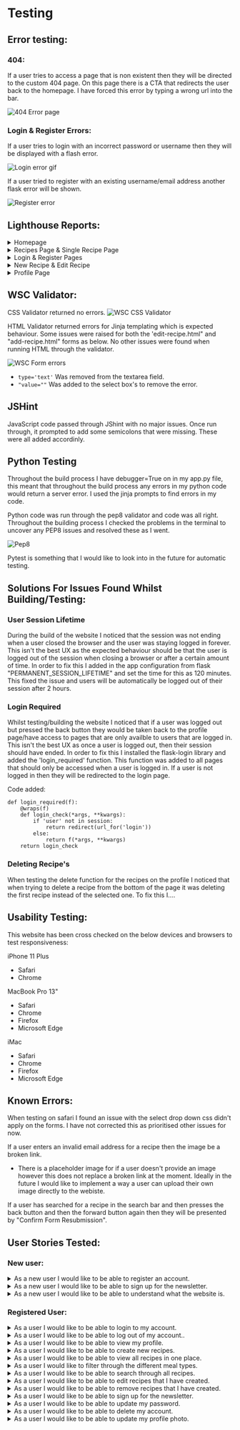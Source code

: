 # Testing

## Error testing:

### 404: 

If a user tries to access a page that is non existent then they will be directed to the custom 404 page. On this page there is a CTA that redirects the user back to the homepage. I have forced this error by typing a wrong url into the bar. 

![404 Error page](/docs/testing/errors/404-error-page.gif)

### Login & Register Errors: 

If a user tries to login with an incorrect password or username then they will be displayed with a flash error.

![Login error gif](/docs/testing/errors/login-error.gif) 

If a user tried to register with an existing username/email address another flask error will be shown.

![Register error](/docs/testing/errors/register-error.gif) 

## Lighthouse Reports:

<details><summary>Homepage</summary>

![Homepage lighthouse report](/docs/testing/lighthouse-reports/homepage-lighthouse-report.png)

</details>

<details><summary>Recipes Page & Single Recipe Page</summary>

![Recipes page lighthouse report](/docs/testing/lighthouse-reports/recipes-lighthouse-report.png)
![Recipe page lighthouse report](/docs/testing/lighthouse-reports/recipe-page-lighthouse-report.png)


</details>

<details><summary>Login & Register Pages</summary>

![Login lighthouse report](/docs/testing/lighthouse-reports/login-lighthouse-report.png)
![Register lighthouse report](/docs/testing/lighthouse-reports/register-lighthouse-report.png)

</details>

<details><summary>New Recipe & Edit Recipe</summary>

![New Recipe lighthouse report](/docs/testing/lighthouse-reports/add-recipe-lighthouse-report.png)
![Edit Recipe lighthouse report](/docs/testing/lighthouse-reports/edit-recipe-lighthouse-report.png)

</details>

<details><summary>Profile Page</summary>

![Profile lighthouse report](/docs/testing/lighthouse-reports/profile-lighthouse-report.png)

</details>


## WSC Validator:

CSS Validator returned no errors.
![WSC CSS Validator](/docs/testing/eating-vegan-wsc-css-validator.jpg)

HTML Validator returned errors for Jinja templating which is expected behaviour. Some issues were raised for both the 'edit-recipe.html" and "add-recipe.html" forms as below. No other issues were found when running HTML through the validator.

![WSC Form errors](/docs/testing/eating-vegan-wsc-html-validator-issues.jpg)

- ```type='text'``` Was removed from the textarea field. 
- ```"value=""``` Was added to the select box's to remove the error.

## JSHint

JavaScript code passed through JShint with no major issues. Once run through, it prompted to add some semicolons that were missing. These were all added accordinly.

## Python Testing

Throughout the build process I have debugger=True on in my app.py file, this meant that throughout the build process any errors in my python code would return a server error. I used the jinja prompts to find errors in my code. 

Python code was run through the pep8 validator and code was all right. 
Throughout the building process I checked the problems in the terminal to uncover any PEP8 issues and resolved these as I went. 

![Pep8](/docs/testing/pep8-python-code-check.png)

Pytest is something that I would like to look into in the future for automatic testing. 

## Solutions For Issues Found Whilst Building/Testing:

### User Session Lifetime

During the build of the website I noticed that the session was not ending when a user closed the browser and the user was staying logged in forever. This isn't the best UX as the expected behaviour should be that the user is logged out of the session when closing a browser or after a certain amount of time. In order to fix this I added in the app configuration from flask "PERMANENT_SESSION_LIFETIME" and set the time for this as 120 minutes. This fixed the issue and users will be automatically be logged out of their session after 2 hours. 

### Login Required

Whilst testing/building the website I noticed that if a user was logged out but pressed the back button they would be taken back to the profile page/have access to pages that are only availble to users that are logged in. This isn't the best UX as once a user is logged out, then their session should have ended. In order to fix this I installed the flask-login library and added the 'login_required' function. This function was added to all pages that should only be accessed when a user is logged in. If a user is not logged in then they will be redirected to the login page. 

Code added:
```
def login_required(f):
    @wraps(f)
    def login_check(*args, **kwargs):
        if 'user' not in session:
            return redirect(url_for('login'))
        else:
            return f(*args, **kwargs)
    return login_check
```

### Deleting Recipe's

When testing the delete function for the recipes on the profile I noticed that when trying to delete a recipe from the bottom of the page it was deleting the first recipe instead of the selected one. To fix this I....

## Usability Testing:

This website has been cross checked on the below devices and browsers to test responsiveness:

iPhone 11 Plus
- Safari
- Chrome

MacBook Pro 13"
 - Safari
 - Chrome
 - Firefox
 - Microsoft Edge

iMac
 - Safari
 - Chrome
 - Firefox
 - Microsoft Edge


## Known Errors: 

When testing on safari I found an issue with the select drop down css didn't apply on the forms. I have not corrected this as prioritised other issues for now. 

If a user enters an invalid email address for a recipe then the image be a broken link.
  - There is a placeholder image for if a user doesn't provide an image however this does not replace a broken link at the moment. Ideally in the future I would like to implement a way a user can upload their own image directly to the webiste.

If a user has searched for a recipe in the search bar and then presses the back button and then the forward button again then they will be presented by "Confirm Form Resubmission". 

## User Stories Tested:

### New user:

<details><summary>As a new user I would like to be able to register an account.</summary>

![Register Account](/docs/testing/user-story-gifs/register-account.gif)

</details>

<details><summary>As a new user I would like to be able to sign up for the newsletter.</summary>

Add GIF

</details>

<details><summary>As a new user I would like to be able to understand what the website is.</summary>

Add GIF

</details>


### Registered User:

<details><summary>As a user I would like to be able to login to my account.</summary>

![Login gif](/docs/testing/user-story-gifs/login-testing.gif)

</details>


<details><summary>As a user I would like to be able to log out of my account..</summary>

![Logout](/docs/testing/user-story-gifs/logout.gif) 

</details>

<details><summary>As a user I would like to be able to view my profile.</summary>

![View Profile](/docs/testing/user-story-gifs/profile.gif) 

</details>

<details><summary>As a user I would like to be able to create new recipes.</summary>

ADD GIF

</details>

<details><summary>As a user I would like to be able to view all recipes in one place.</summary>

![View recipes](/docs/testing/user-story-gifs/view-all-recipes.gif)

</details>

<details><summary>As a user I would like to filter through the different meal types.</summary>

![Filter recipes](/docs/testing/user-story-gifs/filter-recipes.gif)

</details>

<details><summary>As a user I would like to be able to search through all recipes.</summary>

![Search Recipe](/docs/testing/user-story-gifs/search.gif)

</details>

<details><summary>As a user I would like to be able to edit recipes that I have created.</summary>

![Edit Recipe](/docs/testing/user-story-gifs/edit-recipe.gif)

#### Changes reflected on recipes page and single recipe page.

![Edit recipe recipe page](/docs/testing/user-story-gifs/edit-recipe-more.gif)

</details>

<details><summary>As a user I would like to be able to remove recipes that I have created.</summary>

ADD GIF WHEN ISSUE FIXED 

</details>

<details><summary>As a user I would like to be able to sign up for the newsletter.</summary>

ADD GIF

</details>

<details><summary>As a user I would like to be able to update my password.</summary>

![Change password tested](/docs/testing/user-story-gifs/password-updated.gif)

#### Logging in with new password: 

![New password tested](/docs/testing/user-story-gifs/updated-password-login.gif)

</details>

<details><summary>As a user I would like to be able to delete my account.</summary>

![Delete user](/docs/testing/user-story-gifs/delete-user.gif)

</details>

<details><summary>As a user I would like to be able to update my profile photo.</summary>

ADD GIF

</details>

